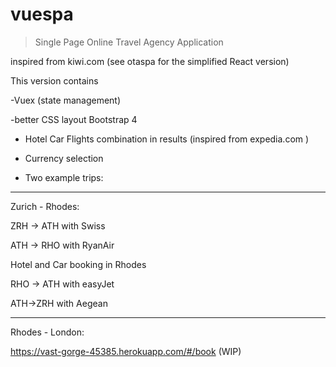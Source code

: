# vuespa

> Single Page Online Travel Agency Application

inspired from kiwi.com
(see otaspa for the simplified React version)

This version contains

-Vuex (state management)

-better CSS layout Bootstrap 4

- Hotel Car Flights combination in results (inspired from expedia.com )

- Currency selection

- Two example trips:

---------
Zurich - Rhodes:

 ZRH -> ATH with Swiss
  
 ATH -> RHO with RyanAir
 
 Hotel and Car booking in Rhodes
 
 RHO -> ATH with easyJet
 
 ATH->ZRH with Aegean 
 

---------
Rhodes - London:





https://vast-gorge-45385.herokuapp.com/#/book  (WIP)